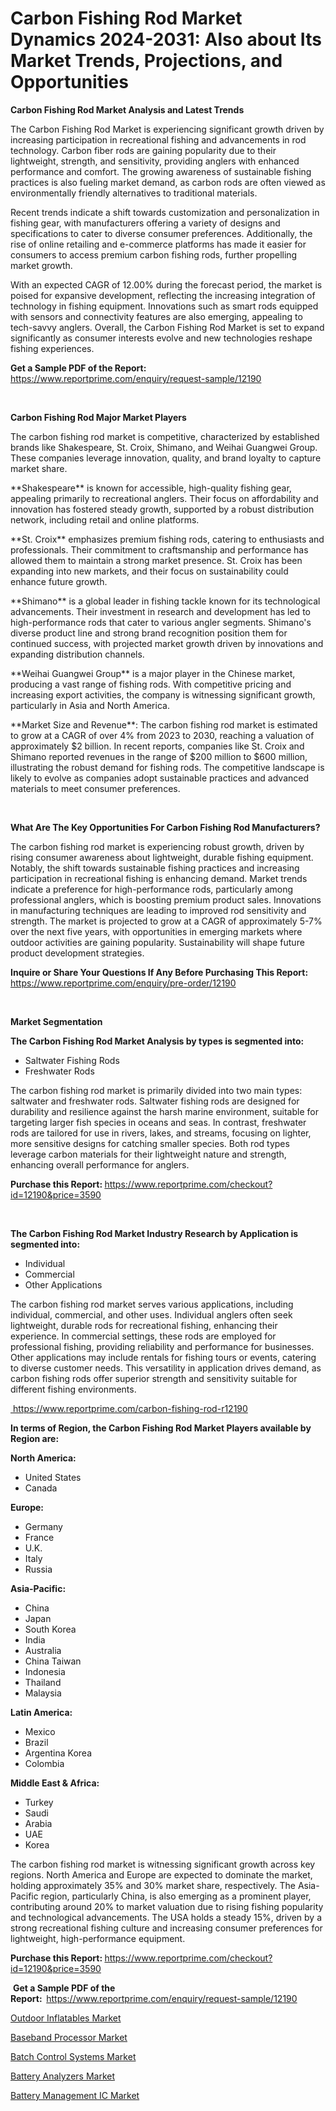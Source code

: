 <p><h1>Carbon Fishing Rod Market Dynamics 2024-2031: Also about Its Market Trends, Projections, and Opportunities</h1></p><p><strong>Carbon Fishing Rod Market Analysis and Latest Trends</strong></p>
<p><p>The Carbon Fishing Rod Market is experiencing significant growth driven by increasing participation in recreational fishing and advancements in rod technology. Carbon fiber rods are gaining popularity due to their lightweight, strength, and sensitivity, providing anglers with enhanced performance and comfort. The growing awareness of sustainable fishing practices is also fueling market demand, as carbon rods are often viewed as environmentally friendly alternatives to traditional materials.</p><p>Recent trends indicate a shift towards customization and personalization in fishing gear, with manufacturers offering a variety of designs and specifications to cater to diverse consumer preferences. Additionally, the rise of online retailing and e-commerce platforms has made it easier for consumers to access premium carbon fishing rods, further propelling market growth.</p><p>With an expected CAGR of 12.00% during the forecast period, the market is poised for expansive development, reflecting the increasing integration of technology in fishing equipment. Innovations such as smart rods equipped with sensors and connectivity features are also emerging, appealing to tech-savvy anglers. Overall, the Carbon Fishing Rod Market is set to expand significantly as consumer interests evolve and new technologies reshape fishing experiences.</p></p>
<p><strong>Get a Sample PDF of the Report:&nbsp;</strong> <a href="https://www.reportprime.com/enquiry/request-sample/12190?utm_campaign=1874&utm_medium=2&utm_source=Github&utm_content=ia&utm_term=24122024&utm_id=carbon-fishing-rod">https://www.reportprime.com/enquiry/request-sample/12190</a></p>
<p>&nbsp;</p>
<p><strong>Carbon Fishing Rod Major Market Players</strong></p>
<p><p>The carbon fishing rod market is competitive, characterized by established brands like Shakespeare, St. Croix, Shimano, and Weihai Guangwei Group. These companies leverage innovation, quality, and brand loyalty to capture market share.</p><p>**Shakespeare** is known for accessible, high-quality fishing gear, appealing primarily to recreational anglers. Their focus on affordability and innovation has fostered steady growth, supported by a robust distribution network, including retail and online platforms.</p><p>**St. Croix** emphasizes premium fishing rods, catering to enthusiasts and professionals. Their commitment to craftsmanship and performance has allowed them to maintain a strong market presence. St. Croix has been expanding into new markets, and their focus on sustainability could enhance future growth.</p><p>**Shimano** is a global leader in fishing tackle known for its technological advancements. Their investment in research and development has led to high-performance rods that cater to various angler segments. Shimano's diverse product line and strong brand recognition position them for continued success, with projected market growth driven by innovations and expanding distribution channels.</p><p>**Weihai Guangwei Group** is a major player in the Chinese market, producing a vast range of fishing rods. With competitive pricing and increasing export activities, the company is witnessing significant growth, particularly in Asia and North America.</p><p>**Market Size and Revenue**: The carbon fishing rod market is estimated to grow at a CAGR of over 4% from 2023 to 2030, reaching a valuation of approximately $2 billion. In recent reports, companies like St. Croix and Shimano reported revenues in the range of $200 million to $600 million, illustrating the robust demand for fishing rods. The competitive landscape is likely to evolve as companies adopt sustainable practices and advanced materials to meet consumer preferences.</p></p>
<p>&nbsp;</p>
<p><strong>What Are The Key Opportunities For Carbon Fishing Rod Manufacturers?</strong></p>
<p><p>The carbon fishing rod market is experiencing robust growth, driven by rising consumer awareness about lightweight, durable fishing equipment. Notably, the shift towards sustainable fishing practices and increasing participation in recreational fishing is enhancing demand. Market trends indicate a preference for high-performance rods, particularly among professional anglers, which is boosting premium product sales. Innovations in manufacturing techniques are leading to improved rod sensitivity and strength. The market is projected to grow at a CAGR of approximately 5-7% over the next five years, with opportunities in emerging markets where outdoor activities are gaining popularity. Sustainability will shape future product development strategies.</p></p>
<p><strong>Inquire or Share Your Questions If Any Before Purchasing This Report:</strong> <a href="https://www.reportprime.com/enquiry/pre-order/12190?utm_campaign=1874&utm_medium=2&utm_source=Github&utm_content=ia&utm_term=24122024&utm_id=carbon-fishing-rod">https://www.reportprime.com/enquiry/pre-order/12190</a></p>
<p>&nbsp;</p>
<p><strong>Market Segmentation</strong></p>
<p><strong>The Carbon Fishing Rod Market Analysis by types is segmented into:</strong></p>
<p><ul><li>Saltwater Fishing Rods</li><li>Freshwater Rods</li></ul></p>
<p><p>The carbon fishing rod market is primarily divided into two main types: saltwater and freshwater rods. Saltwater fishing rods are designed for durability and resilience against the harsh marine environment, suitable for targeting larger fish species in oceans and seas. In contrast, freshwater rods are tailored for use in rivers, lakes, and streams, focusing on lighter, more sensitive designs for catching smaller species. Both rod types leverage carbon materials for their lightweight nature and strength, enhancing overall performance for anglers.</p></p>
<p><strong>Purchase this Report:&nbsp;</strong><a href="https://www.reportprime.com/checkout?id=12190&price=3590&utm_campaign=1874&utm_medium=2&utm_source=Github&utm_content=ia&utm_term=24122024&utm_id=carbon-fishing-rod">https://www.reportprime.com/checkout?id=12190&price=3590</a></p>
<p>&nbsp;</p>
<p><strong>The Carbon Fishing Rod Market Industry Research by Application is segmented into:</strong></p>
<p><ul><li>Individual</li><li>Commercial</li><li>Other Applications</li></ul></p>
<p><p>The carbon fishing rod market serves various applications, including individual, commercial, and other uses. Individual anglers often seek lightweight, durable rods for recreational fishing, enhancing their experience. In commercial settings, these rods are employed for professional fishing, providing reliability and performance for businesses. Other applications may include rentals for fishing tours or events, catering to diverse customer needs. This versatility in application drives demand, as carbon fishing rods offer superior strength and sensitivity suitable for different fishing environments.</p></p>
<p><a href="https://www.reportprime.com/carbon-fishing-rod-r12190?utm_campaign=1874&utm_medium=2&utm_source=Github&utm_content=ia&utm_term=24122024&utm_id=carbon-fishing-rod">&nbsp;https://www.reportprime.com/carbon-fishing-rod-r12190</a></p>
<p><strong>In terms of Region, the Carbon Fishing Rod Market Players available by Region are:</strong></p>
<p>
    <p> <strong> North America: </strong>
        <ul>
            <li>United States</li>
            <li>Canada</li>
        </ul>
        </p> 
    <p> <strong> Europe: </strong>
        <ul>
            <li>Germany</li>
            <li>France</li>
            <li>U.K.</li>
            <li>Italy</li>
            <li>Russia</li>
        </ul>
        </p> 
    <p> <strong> Asia-Pacific: </strong>
        <ul>
            <li>China</li>
            <li>Japan</li>
            <li>South Korea</li>
            <li>India</li>
            <li>Australia</li>
            <li>China Taiwan</li>
            <li>Indonesia</li>
            <li>Thailand</li>
            <li>Malaysia</li>
        </ul>
        </p> 
    <p> <strong> Latin America: </strong>
        <ul>
            <li>Mexico</li>
            <li>Brazil</li>
            <li>Argentina Korea</li>
            <li>Colombia</li>
        </ul>
        </p> 
    <p> <strong> Middle East & Africa: </strong>
        <ul>
            <li>Turkey</li>
            <li>Saudi</li>
            <li>Arabia</li>
            <li>UAE</li>
            <li>Korea</li>
        </ul>
    </p>
    </p>
<p><p>The carbon fishing rod market is witnessing significant growth across key regions. North America and Europe are expected to dominate the market, holding approximately 35% and 30% market share, respectively. The Asia-Pacific region, particularly China, is also emerging as a prominent player, contributing around 20% to market valuation due to rising fishing popularity and technological advancements. The USA holds a steady 15%, driven by a strong recreational fishing culture and increasing consumer preferences for lightweight, high-performance equipment.</p></p>
<p><strong>Purchase this Report: </strong><a href="https://www.reportprime.com/checkout?id=12190&price=3590&utm_campaign=1874&utm_medium=2&utm_source=Github&utm_content=ia&utm_term=24122024&utm_id=carbon-fishing-rod">https://www.reportprime.com/checkout?id=12190&price=3590</a></p>
<p>&nbsp;<strong>Get a Sample PDF of the Report:&nbsp;&nbsp;</strong><a href="https://www.reportprime.com/enquiry/request-sample/12190?utm_campaign=1874&utm_medium=2&utm_source=Github&utm_content=ia&utm_term=24122024&utm_id=carbon-fishing-rod">https://www.reportprime.com/enquiry/request-sample/12190</a></p>
<p><strong></strong></p>
<p><p><a href="https://github.com/ChiragRP21/Market-Research-Report-List-6/blob/main/outdoor-inflatables-market.md?utm_campaign=1874&utm_medium=2&utm_source=Github&utm_content=ia&utm_term=24122024&utm_id=carbon-fishing-rod">Outdoor Inflatables Market</a></p><p><a href="https://www.linkedin.com/pulse/forecast-report-baseband-processor-industry-expected-growth-ponce?utm_campaign=1874&utm_medium=2&utm_source=Github&utm_content=ia&utm_term=24122024&utm_id=carbon-fishing-rod">Baseband Processor Market</a></p><p><a href="https://www.linkedin.com/pulse/detailed-batch-control-systems-market-study-62-cagr-growth-hwcre?utm_campaign=1874&utm_medium=2&utm_source=Github&utm_content=ia&utm_term=24122024&utm_id=carbon-fishing-rod">Batch Control Systems Market</a></p><p><a href="https://www.linkedin.com/pulse/thorough-examination-global-battery-analyzers-market-size-6hhje?utm_campaign=1874&utm_medium=2&utm_source=Github&utm_content=ia&utm_term=24122024&utm_id=carbon-fishing-rod">Battery Analyzers Market</a></p><p><a href="https://www.linkedin.com/pulse/battery-management-ic-market-overview-future-growth-trends-ftx6e?utm_campaign=1874&utm_medium=2&utm_source=Github&utm_content=ia&utm_term=24122024&utm_id=carbon-fishing-rod">Battery Management IC Market</a></p></p>